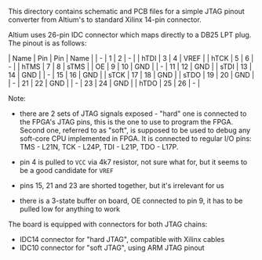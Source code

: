 
This directory contains schematic and PCB files for a simple 
JTAG pinout converter from Altium's to standard Xilinx 14-pin 
connector.

Altium uses 26-pin IDC connector which maps directly to
a DB25 LPT plug. The pinout is as follows:

| Name | Pin | Pin | Name |
| -    | 1   | 2   | -    |
| hTDI | 3   | 4   | VREF |
| hTCK | 5   | 6   | -    |
| hTMS | 7   | 8   | sTMS |
| OE   | 9   | 10  | GND  |
| -    | 11  | 12  | GND  |
| sTDI | 13  | 14  | GND  |
| -    | 15  | 16  | GND  |
| sTCK | 17  | 18  | GND  |
| sTDO | 19  | 20  | GND  |
| -    | 21  | 22  | GND  |
| -    | 23  | 24  | GND  |
| hTDO | 25  | 26  | -    |

Note:
 
 * there are 2 sets of JTAG signals exposed - "hard" one is connected 
   to the FPGA's JTAG pins, this is the one to use to program the FPGA.
   Second one, referred to as "soft", is supposed to be used to debug 
   any soft-core CPU implemented in FPGA. It is connected to regular I/O
   pins: TMS - L21N, TCK - L24P, TDI - L21P, TDO - L17P.
 
 * pin 4 is pulled to `VCC` via 4k7 resistor, not sure what for, but 
   it seems to be a good candidate for `VREF`

 * pins 15, 21 and 23 are shorted together, but it's irrelevant for us

 * there is a 3-state buffer on board, OE connected to pin 9, it has 
   to be pulled low for anything to work 


The board is equipped with connectors for both JTAG chains:
 
 * IDC14 connector for "hard JTAG", compatible with Xilinx cables
 * IDC10 connector for "soft JTAG", using ARM JTAG pinout


